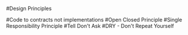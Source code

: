 #Design Principles

#Code to contracts not implementations
#Open Closed Principle
#Single Responsibility Principle
#Tell Don't Ask
#DRY - Don't Repeat Yourself
